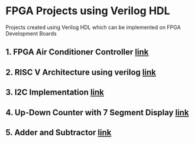 # FPGA Projects using Verilog HDL

Projects created using Verilog HDL which can be implemented on FPGA Development Boards

## 1. FPGA Air Conditioner Controller [ link ]()

## 2. RISC V Architecture using verilog [ link ]() 

## 3. I2C Implementation [ link ]() 

## 4. Up-Down Counter with 7 Segment Display [ link ]()

## 5. Adder and Subtractor [ link ]()




